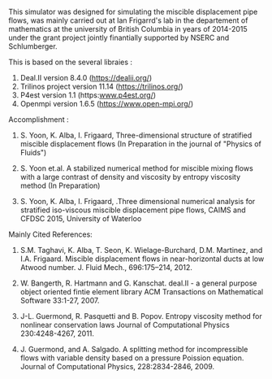 This simulator was designed for simulating the miscible displacement pipe flows, was mainly carried out at Ian Frigarrd's lab in the 
departement of mathematics at the university of British Columbia in years of 2014-2015 under the grant project jointly finantially supported by NSERC and Schlumberger.

This is based on the several libraies :

1. Deal.II version 8.4.0 (https://dealii.org/)
2. Trilinos project version 11.14 (https://trilinos.org/)  
3. P4est version 1.1 (https:www.p4est.org/)
4. Openmpi version 1.6.5 (https://www.open-mpi.org/)

Accomplishment :

1. S. Yoon, K. Alba, I. Frigaard, Three-dimensional structure of stratified miscible displacement flows (In Preparation in the journal of "Physics of Fluids") 

2. S. Yoon et.al. A stabilized numerical method for miscible mixing flows with a large contrast of density and viscosity by entropy viscosity method (In Preparation) 

3. S. Yoon, K. Alba, I. Frigaard, .Three dimensional numerical analysis for stratified iso-viscous miscible displacement pipe flows, CAIMS and CFDSC 2015, University of Waterloo

Mainly Cited References:

1. S.M. Taghavi, K. Alba, T. Seon, K. Wielage-Burchard, D.M. Martinez, and I.A. Frigaard. Miscible displacement flows in near-horizontal ducts at low Atwood number. J. Fluid Mech., 696:175–214, 2012.

2. W. Bangerth, R. Hartmann and G. Kanschat. deal.II - a general purpose object oriented fintie element library ACM Transactions on Mathematical Software 33:1-27, 2007.

3. J-L. Guermond, R. Pasquetti and B. Popov. Entropy viscosity method for nonlinear conservation laws Journal of Computational Physics 230:4248-4267, 2011.

4. J. Guermond, and A. Salgado. A splitting method for incompressible flows with variable density based on a pressure Poission equation. Journal of Computational Physics, 228:2834-2846, 2009.

